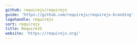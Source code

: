 ```yaml
---
github: requirejs/requirejs
guide: 'https://github.com/requirejs/requirejs-branding'
logohandle: requirejs
sort: requirejs
title: RequireJS
website: 'https://requirejs.org/'
---
```

